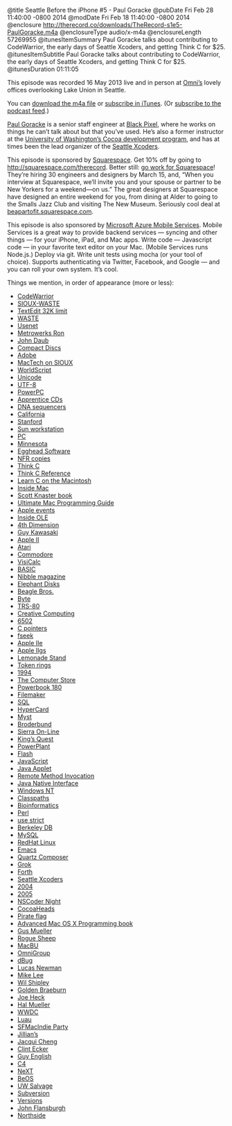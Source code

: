 @title Seattle Before the iPhone #5 - Paul Goracke
@pubDate Fri Feb 28 11:40:00 -0800 2014
@modDate Fri Feb 18 11:40:00 -0800 2014
@enclosure http://therecord.co/downloads/TheRecord-s1e5-PaulGoracke.m4a
@enclosureType audio/x-m4a
@enclosureLength 57269955
@itunesItemSummary Paul Goracke talks about contributing to CodeWarrior, the early days of Seattle Xcoders, and getting Think C for $25.
@itunesItemSubtitle Paul Goracke talks about contributing to CodeWarrior, the early days of Seattle Xcoders, and getting Think C for $25.
@itunesDuration 01:11:05

This episode was recorded 16 May 2013 live and in person at [Omni’s](http://www.omnigroup.com/) lovely offices overlooking Lake Union in Seattle.

You can <a href="/downloads/TheRecord-s1e5-PaulGoracke.m4a">download the m4a file</a> or <a href="https://itunes.apple.com/us/podcast/the-record/id791861057">subscribe in iTunes</a>. (Or <a href="https://therecord.co/xml/rss.xml">subscribe to the podcast feed</a>.)

<a href="https://twitter.com/pgor">Paul Goracke</a> is a senior staff engineer at <a href="http://blackpixel.com/">Black Pixel</a>, where he works on things he can’t talk about but that you’ve used. He’s also a former instructor at the <a href="http://www.pce.uw.edu/certificates/ios-mac-development.html">University of Washington’s Cocoa development program</a>, and has at times been the lead organizer of the <a href="http://seattlexcoders.org/">Seattle Xcoders</a>.

<p class="sponsor">This episode is sponsored by <a href="http://squarespace.com/therecord">Squarespace</a>. Get 10% off by going to <a href="http://squarespace.com/therecord">http://squarespace.com/therecord</a>. Better still: <a href="http://beapartofit.squarespace.com">go work for Squarespace</a>! They’re hiring 30 engineers and designers by March 15, and, “When you interview at Squarespace, we’ll invite you and your spouse or partner to be New Yorkers for a weekend—on us.” The great designers at Squarespace have designed an entire weekend for you, from dining at Alder to going to the Smalls Jazz Club and visiting The New Museum. Seriously cool deal at <a href="http://beapartofit.squarespace.com/">beapartofit.squarespace.com</a>.

<p class="sponsor">This episode is also sponsored by <a href=" http://www.windowsazure.com/en-us/develop/mobile/ios/?WT.mc_id=azurebg_us_pmm_mirluna_therecord">Microsoft Azure Mobile Services</a>. Mobile Services is a great way to provide backend services — syncing and other things — for your iPhone, iPad, and Mac apps. Write code — Javascript code — in your favorite text editor on your Mac. (Mobile Services runs Node.js.) Deploy via git. Write unit tests using mocha (or your tool of choice). Supports authenticating via Twitter, Facebook, and Google — and you can roll your own system. It’s cool.</p>

Things we mention, in order of appearance (more or less):

<ul>
<li><a href="http://en.wikipedia.org/wiki/CodeWarrior">CodeWarrior</a></li>
<li><a href="http://www.toddp.com/classic/Software%20Install/Development%20Tools/001%20-%20Application%20Suites/001%20-%20CodeWarrior/CodeWarrior%202000%20(Full)/Metrowerks%20CodeWarrior/Metrowerks%20Standard%20Library/Readmes/SIOUX%20Notes">SIOUX-WASTE</a></li>
<li><a href="http://www.macgui.com/usenet/?group=53&id=81687">TextEdit 32K limit</a></li>
<li><a href="http://www.boingo.org/waste/">WASTE</a></li>
<li><a href="http://en.wikipedia.org/wiki/Usenet">Usenet</a></li>
<li><a href="http://www.zoominfo.com/p/Ron-Liechty/45349900">Metrowerks Ron</a></li>
<li><a href="http://blog.hsoi.com/">John Daub</a></li>
<li><a href="http://en.wikipedia.org/wiki/Compact_disc">Compact Discs</a></li>
<li><a href="http://www.adobe.com/">Adobe</a></li>
<li><a href="http://www.mactech.com/articles/mactech/Vol.16/16.07/CommandLinePorting/index.html">MacTech on SIOUX</a></li>
<li><a href="http://en.wikipedia.org/wiki/WorldScript">WorldScript</a></li>
<li><a href="http://www.unicode.org/">Unicode</a></li>
<li><a href="http://www.utf-8.com/">UTF-8</a></li>
<li><a href="http://en.wikipedia.org/wiki/PowerPC">PowerPC</a></li>
<li><a href="http://tidbits.com/article/1627">Apprentice CDs</a></li>
<li><a href="http://en.wikipedia.org/wiki/DNA_sequencer">DNA sequencers</a></li>
<li><a href="http://www.ca.gov/">California</a></li>
<li><a href="http://www.stanford.edu/">Stanford</a></li>
<li><a href="http://en.wikipedia.org/wiki/SUN_workstation">Sun workstation</a></li>
<li><a href="http://oldcomputers.net/ibm5150.html">PC</a></li>
<li><a href="http://mn.gov/portal/">Minnesota</a></li>
<li><a href="http://en.wikipedia.org/wiki/Egghead_Software">Egghead Software</a></li>
<li><a href="http://searchitchannel.techtarget.com/definition/not-for-resale-NFR">NFR copies</a></li>
<li><a href="http://en.wikipedia.org/wiki/THINK_C">Think C</a></li>
<li><a href="http://en.wikipedia.org/wiki/THINK_Reference">Think C Reference</a></li>
<li><a href="http://www.amazon.com/Learn-Mac-For-OS-iOS/dp/1430245336">Learn C on the Macintosh</a></li>
<li><a href="http://en.wikipedia.org/wiki/Inside_Macintosh">Inside Mac</a></li>
<li><a href="http://www.amazon.com/Macintosh-Programming-Secrets-Scott-Knaster/dp/0201581345/ref=sr_1_3?s=books&ie=UTF8&qid=1393550204&sr=1-3">Scott Knaster book</a></li>
<li><a href="http://www.amazon.com/Ultimate-Mac-Programming-Dave-Mark/dp/1568841957">Ultimate Mac Programming Guide</a></li>
<li><a href="http://en.wikipedia.org/wiki/Apple_events">Apple events</a></li>
<li><a href="http://www.amazon.com/Inside-Ole-Microsoft-Programming-Series/dp/1556158432">Inside OLE</a></li>
<li><a href="http://en.wikipedia.org/wiki/4th_Dimension_(software)">4th Dimension</a></li>
<li><a href="https://twitter.com/GuyKawasaki">Guy Kawasaki</a></li>
<li><a href="http://oldcomputers.net/appleii.html">Apple II</a></li>
<li><a href="http://www.atari.com/">Atari</a></li>
<li><a href="http://oldcomputers.net/c64.html">Commodore</a></li>
<li><a href="http://www.bricklin.com/visicalc.htm">VisiCalc</a></li>
<li><a href="http://en.wikipedia.org/wiki/Applesoft_BASIC">BASIC</a></li>
<li><a href="http://www.nibblemagazine.com/">Nibble magazine</a></li>
<li><a href="http://home.comcast.net/~kevin_d_clark/ems/">Elephant Disks</a></li>
<li><a href="http://stevenf.com/beagle/">Beagle Bros.</a></li>
<li><a href="https://archive.org/details/byte-magazine">Byte</a></li>
<li><a href="http://oldcomputers.net/trs80i.html">TRS-80</a></li>
<li><a href="https://archive.org/details/creativecomputing">Creative Computing</a></li>
<li><a href="http://6502.org/">6502</a></li>
<li><a href="http://cslibrary.stanford.edu/106/">C pointers</a></li>
<li><a href="http://man7.org/linux/man-pages/man3/fseek.3.html">fseek</a></li>
<li><a href="http://apple-history.com/aiie">Apple IIe</a></li>
<li><a href="http://oldcomputers.net/appleiigs.html">Apple IIgs</a></li>
<li><a href="http://www.virtualapple.org/lemonadestanddisk.html">Lemonade Stand</a></li>
<li><a href="http://en.wikipedia.org/wiki/Token_ring">Token rings</a></li>
<li><a href="http://en.wikipedia.org/wiki/1994">1994</a></li>
<li><a href="http://www.yelp.com/biz/the-computer-store-seattle">The Computer Store</a></li>
<li><a href="http://apple-history.com/180">Powerbook 180</a></li>
<li><a href="http://en.wikipedia.org/wiki/FileMaker">Filemaker</a></li>
<li><a href="http://en.wikipedia.org/wiki/SQL">SQL</a></li>
<li><a href="http://hypercard.org/">HyperCard</a></li>
<li><a href="http://cyan.com/games/myst/">Myst</a></li>
<li><a href="http://www.broderbund.com/">Broderbund</a></li>
<li><a href="http://www.ign.com/companies/sierra-on-line">Sierra On-Line</a></li>
<li><a href="http://en.wikipedia.org/wiki/King's_Quest">King’s Quest</a></li>
<li><a href="http://en.wikipedia.org/wiki/PowerPlant">PowerPlant</a></li>
<li><a href="http://get.adobe.com/flashplayer/">Flash</a></li>
<li><a href="http://www.w3schools.com/js/">JavaScript</a></li>
<li><a href="http://en.wikipedia.org/wiki/Java_applet">Java Applet</a></li>
<li><a href="http://en.wikipedia.org/wiki/Java_remote_method_invocation">Remote Method Invocation</a></li>
<li><a href="http://en.wikipedia.org/wiki/Java_Native_Interface">Java Native Interface</a></li>
<li><a href="http://en.wikipedia.org/wiki/Windows_NT">Windows NT</a></li>
<li><a href="http://en.wikipedia.org/wiki/Classpath_(Java)">Classpaths</a></li>
<li><a href="http://en.wikipedia.org/wiki/Bioinformatics">Bioinformatics</a></li>
<li><a href="http://www.perl.org/">Perl</a></li>
<li><a href="http://stackoverflow.com/questions/8023959/why-use-strict-and-warnings">use strict</a></li>
<li><a href="http://en.wikipedia.org/wiki/Berkeley_DB">Berkeley DB</a></li>
<li><a href="http://www.mysql.com/">MySQL</a></li>
<li><a href="http://www.redhat.com/">RedHat Linux</a></li>
<li><a href="http://www.gnu.org/software/emacs/">Emacs</a></li>
<li><a href="http://quartzcomposer.com/">Quartz Composer</a></li>
<li><a href="http://en.wikipedia.org/wiki/Grok">Grok</a></li>
<li><a href="http://en.wikipedia.org/wiki/Forth_(programming_language)">Forth</a></li>
<li><a href="http://seattlexcoders.org/">Seattle Xcoders</a></li>
<li><a href="http://en.wikipedia.org/wiki/2004">2004</a></li>
<li><a href="http://en.wikipedia.org/wiki/2005">2005</a></li>
<li><a href="http://nscodernight.com/">NSCoder Night</a></li>
<li><a href="http://cocoaheads.org/">CocoaHeads</a></li>
<li><a href="http://www.folklore.org/StoryView.py?story=Pirate_Flag.txt">Pirate flag</a></li>
<li><a href="http://www.amazon.com/Advanced-Programming-Edition-Core-Unix/dp/0974078514">Advanced Mac OS X Programming book</a></li>
<li><a href="http://shapeof.com/">Gus Mueller</a></li>
<li><a href="http://www.geekwire.com/2011/roguesheep-ceo-chris-parrish-leaves-flock/">Rogue Sheep</a></li>
<li><a href="http://en.wikipedia.org/wiki/Macintosh_Business_Unit">MacBU</a></li>
<li><a href="http://www.omnigroup.com/">OmniGroup</a></li>
<li><a href="http://www.dbug.org/">dBug</a></li>
<li><a href="https://twitter.com/lllucas">Lucas Newman</a></li>
<li><a href="https://twitter.com/bmf">Mike Lee</a></li>
<li><a href="http://blog.wilshipley.com/">Wil Shipley</a></li>
<li><a href="http://gigaom.com/2008/07/22/seattle-xcoders-coverage-golden-braeburn/">Golden Braeburn</a></li>
<li><a href="https://twitter.com/heckj">Joe Heck</a></li>
<li><a href="https://twitter.com/halm">Hal Mueller</a></li>
<li><a href="https://developer.apple.com/wwdc/">WWDC</a></li>
<li><a href="http://www.yelp.com/biz/luau-polynesian-lounge-seattle">Luau</a></li>
<li><a href="http://sfmacindie.com/">SFMacIndie Party</a></li>
<li><a href="http://www.jillianssf.com/">Jillian’s</a></li>
<li><a href="http://arstechnica.com/author/jacqui-cheng/">Jacqui Cheng</a></li>
<li><a href="http://blog.clintecker.com/">Clint Ecker</a></li>
<li><a href="http://kickingbear.com/blog/">Guy English</a></li>
<li><a href="http://en.wikipedia.org/wiki/C4_(conference)">C4</a></li>
<li><a href="http://en.wikipedia.org/wiki/NeXT">NeXT</a></li>
<li><a href="http://en.wikipedia.org/wiki/BeOS">BeOS</a></li>
<li><a href="https://www.washington.edu/facilities/finadmin/movingandsurplus/inventory/">UW Salvage</a></li>
<li><a href="http://subversion.apache.org/">Subversion</a></li>
<li><a href="http://versionsapp.com/">Versions</a></li>
<li><a href="http://en.wikipedia.org/wiki/John_Flansburgh">John Flansburgh</a></li>
<li><a href="http://www.noside.com/">Northside</a></li>
</ul>